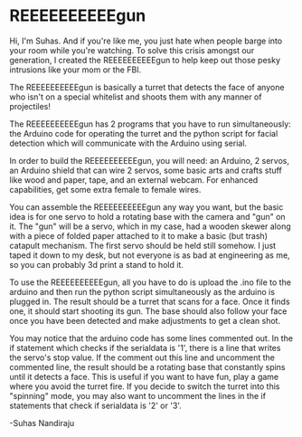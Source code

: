 # REEEEEEEEEEgun
Hi, I'm Suhas. And if you're like me, you just hate when people barge into your room while you're watching. To solve this crisis amongst our generation, I created the REEEEEEEEEEgun to help keep out those pesky intrusions like your mom or the FBI.

The REEEEEEEEEEgun is basically a turret that detects the face of anyone who isn't on a special whitelist and shoots them with any manner of projectiles! 

The REEEEEEEEEEgun has 2 programs that you have to run simultaneously: the Arduino code for operating the turret and the python script for facial detection which will communicate with the Arduino using serial. 

In order to build the REEEEEEEEEEgun, you will need: an Arduino, 2 servos, an Arduino shield that can wire 2 servos, some basic arts and crafts stuff like wood and paper, tape, and an external webcam. For enhanced capabilities, get some extra female to female wires.


You can assemble the REEEEEEEEEEgun any way you want, but the basic idea is for one servo to hold a rotating base with the camera and "gun" on it. The "gun" will be a servo, which in my case, had a wooden skewer along with a piece of folded paper attached to it to make a basic (but trash) catapult mechanism. The first servo should be held still somehow. I just taped it down to my desk, but not everyone is as bad at engineering as me, so you can probably 3d print a stand to hold it.


To use the REEEEEEEEEEgun, all you have to do is upload the .ino file to the arduino and then run the python script simultaneously as the arduino is plugged in. The result should be a turret that scans for a face. Once it finds one, it should start shooting its gun. The base should also follow your face once you have been detected and make adjustments to get a clean shot.

You may notice that the arduino code has some lines commented out. In the if statement which checks if the serialdata is '1', there is a line that writes the servo's stop value. If the comment out this line and uncomment the commented line, the result should be a rotating base that constantly spins until it detects a face. This is useful if you want to have fun, play a game where you avoid the turret fire. If you decide to switch the turret into this "spinning" mode, you may also want to uncomment the lines in the if statements that check if serialdata is '2' or '3'.

-Suhas Nandiraju
